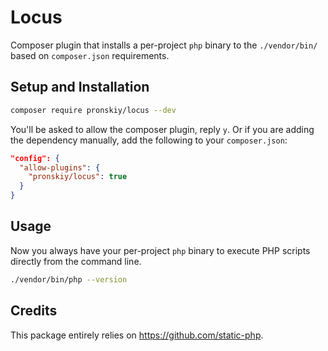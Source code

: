 # Locus

Composer plugin that installs a per-project `php` binary to the `./vendor/bin/` based on `composer.json` requirements.

## Setup and Installation

```bash
composer require pronskiy/locus --dev 
```

You'll be asked to allow the composer plugin, reply `y`. Or if you are adding the dependency manually, add the following to your `composer.json`:
```json 
"config": {
  "allow-plugins": {
    "pronskiy/locus": true
  }
}
```

## Usage

Now you always have your per-project `php` binary to execute PHP scripts directly from the command line.

```bash
./vendor/bin/php --version
```

## Credits

This package entirely relies on https://github.com/static-php. 
